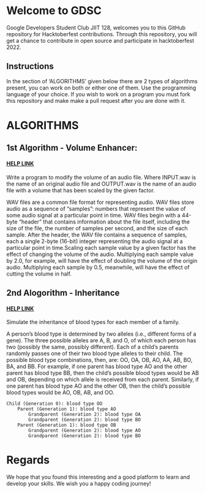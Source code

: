# Welcome to GDSC
Google Developers Student Club JIIT 128,  welcomes you to this GitHub repository for Hacktoberfest contributions. Through this repository, you will get a chance to contribute in open source and participate in hacktoberfest 2022.

## Instructions
In the section of ‘ALGORITHMS’ given below there are 2 types of algorithms present, you can work on both or either one of them. Use the programming language of your choice. If you wish to work on a program you must fork this repository and make make a pull request after you are done with it.

# ALGORITHMS
## 1st Algorithm - Volume Enhancer:

#### [HELP LINK](https://docs.fileformat.com/audio/wav/)

Write a program to modify the volume of an audio file. Where INPUT.wav is the name of an original audio file and OUTPUT.wav is the name of an audio file with a volume that has been scaled by the given factor.

WAV files are a common file format for representing audio. WAV files store audio as a sequence of “samples”: numbers that represent the value of some audio signal at a particular point in time. WAV files begin with a 44-byte “header” that contains information about the file itself, including the size of the file, the number of samples per second, and the size of each sample. After the header, the WAV file contains a sequence of samples, each a single 2-byte (16-bit) integer representing the audio signal at a particular point in time.Scaling each sample value by a given factor has the effect of changing the volume of the audio. Multiplying each sample value by 2.0, for example, will have the effect of doubling the volume of the origin audio. Multiplying each sample by 0.5, meanwhile, will have the effect of cutting the volume in half.

## 2nd Alogorithm - Inheritance
#### [HELP LINK](https://study.com/academy/lesson/blood-type-genetics.html#:~:text=Dominant%20alleles%20will%20mask%20recessive,they%20have%20two%20O%20genes.)
Simulate the inheritance of blood types for each member of a family.

A person’s blood type is determined by two alleles (i.e., different forms of a gene). The three possible alleles are A, B, and O, of which each person has two (possibly the same, possibly different). Each of a child’s parents randomly passes one of their two blood type alleles to their child. The possible blood type combinations, then, are: OO, OA, OB, AO, AA, AB, BO, BA, and BB. For example, if one parent has blood type AO and the other parent has blood type BB, then the child’s possible blood types would be AB and OB, depending on which allele is received from each parent. Similarly, if one parent has blood type AO and the other OB, then the child’s possible blood types would be AO, OB, AB, and OO.

```
Child (Generation 0): blood type OO
    Parent (Generation 1): blood type AO
        Grandparent (Generation 2): blood type OA
        Grandparent (Generation 2): blood type BO
    Parent (Generation 1): blood type OB
        Grandparent (Generation 2): blood type AO
        Grandparent (Generation 2): blood type BO
```

# Regards
We hope that you found this interesting and a good platform to learn and develop your skills. We wish you a happy coding journey!